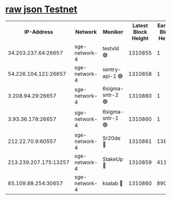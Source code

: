 
[raw json Testnet](https://rpc-check.sget.stavr.tech/sget/rpc-sget-result.json)
=


<table><tr><th>IP-Address</th><th>Network</th><th>Moniker</th><th>Latest Block Height</th><th>Earliest Block Height</th><th>Catching Up</th><th>Tx Index</th><th>Voting Power</th><th>Scan Time</th></tr><tr><td>34.203.237.64:26657</td><td>sge-network-4</td><td>testvld 🟢</td><td>1310855</td><td>1</td><td>False</td><td>on</td><td>0</td><td>2024-01-28T16:00:57.956940954UTC</td></tr><tr><td>54.226.104.121:26657</td><td>sge-network-4</td><td>sentry-api-1 🟢</td><td>1310858</td><td>1</td><td>False</td><td>on</td><td>0</td><td>2024-01-28T16:01:15.126592557UTC</td></tr><tr><td>3.208.94.29:26657</td><td>sge-network-4</td><td>6sigma-sntr-2 🟢</td><td>1310860</td><td>1</td><td>False</td><td>on</td><td>0</td><td>2024-01-28T16:01:27.015186895UTC</td></tr><tr><td>3.93.36.178:26657</td><td>sge-network-4</td><td>6sigma-sntr-1 🟢</td><td>1310860</td><td>1</td><td>False</td><td>on</td><td>0</td><td>2024-01-28T16:01:29.726008468UTC</td></tr><tr><td>212.22.70.9:60557</td><td>sge-network-4</td><td>Sr20de 🔴</td><td>1310861</td><td>138001</td><td>False</td><td>on</td><td>104</td><td>2024-01-28T16:01:32.601689888UTC</td></tr><tr><td>213.239.207.175:13257</td><td>sge-network-4</td><td>StakeUp 🔴</td><td>1310859</td><td>411001</td><td>False</td><td>off</td><td>100</td><td>2024-01-28T16:01:24.314982525UTC</td></tr><tr><td>65.109.88.254:30657</td><td>sge-network-4</td><td>ksalab 🔴</td><td>1310860</td><td>890001</td><td>False</td><td>off</td><td>1148</td><td>2024-01-28T16:01:30.124650326UTC</td></tr></table>
